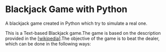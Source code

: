 # Blackjack Game with Python

A blackjack game created in Python which try to simulate a real one.

This is a Text-based Blackjack game.The game is based on the description provided in the [[wikipedia](https://en.wikipedia.org/wiki/Blackjack)].The objective of the game is to beat the dealer, which can be done in the following ways:

